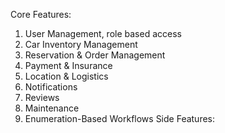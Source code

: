 Core Features:
1. User Management, role based access
2. Car Inventory Management
3. Reservation & Order Management
4. Payment & Insurance
5. Location & Logistics
6. Notifications
7. Reviews
8. Maintenance 
9. Enumeration-Based Workflows
Side Features:

